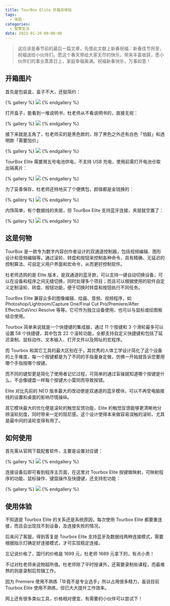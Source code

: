 ```yaml
---
title: TourBox Elite 开箱及体验
tags:
  - 体验
categories:
  - 智慧生活
date: 2023-01-20 00:00:00
---
```


> 这应该是春节前的最后一篇文章，先借此文献上新春祝福：新春佳节将至，祝福送给小伙伴们。愿这个春天带给大家无尽的快乐，带来丰富收获，愿小伙伴们的事业蒸蒸日上，家庭幸福美满。祝福新春快乐，万事如意！

<!-- more -->

## 开箱图片

首先是包装盒，盒子不大，还挺简约：

{% gallery %}
![](https://cdn.dusays.com/2023/01/547-1.jpg)
{% endgallery %}

打开盒子，能看到一堆说明书，杜老师从不看说明书的，直接无视：

{% gallery %}
![](https://cdn.dusays.com/2023/01/547-2.jpg)
{% endgallery %}

接下来就是主角了，杜老师买的是黑色款的，除了黑色之外还有白色「怕脏」和透明款「需要加价」

{% gallery %}
![](https://cdn.dusays.com/2023/01/547-3.jpg)
{% endgallery %}

TourBox Elite 需要用五号电池供电，不支持 USB 充电，使用前需打开电池仓取出隔离片：

{% gallery %}
![](https://cdn.dusays.com/2023/01/547-4.jpg)
{% endgallery %}

为了妥善保存，杜老师还特地买了个便携包，颜值都是金钱换的：

{% gallery %}
![](https://cdn.dusays.com/2023/01/547-5.jpg)
{% endgallery %}

内饰简单，有个数据线的夹层，但 TourBox Elite 支持蓝牙连接，夹层就空置了：

{% gallery %}
![](https://cdn.dusays.com/2023/01/547-6.jpg)
{% endgallery %}

## 这是何物

TourBox 是一款专为数字内容创作者设计的双通道控制器，包括视频编辑、图形设计和音频编辑等。通过滚轮、转盘和按钮来控制各种命令，具有精确、无延迟的控制算法、可自定义用户界面和宏命令，从而更好控制软件。

杜老师选购的是 Elite 版本，是双通道的蓝牙款，可以支持一键自动切换设备，可以在设备和程序之间无缝切换，同时处理多个项目；而且可以根据使用的软件自定义定制滚轮、转盘、按钮功能，便于切换时转盘和按钮执行不同任务。

TourBox Elite 兼容众多的图像编辑、绘画、音频、视频程序，如 Photoshop/Lightroom/Capture One/Final Cut Pro/Premiere/After Effects/DaVinci Resolve 等等。它可作为独立设备使用，也可以与鼠标或绘图板结合使用。

Tourbox 简单来说就是一个快捷键的集成器，通过 11 个按键和 3 个滑轮最多可以设置 58 个快捷键，其中包含 22 个滚轮功能，全都支持自定义快捷键和包括了延迟录制、鼠标动作、文本输入、打开文件以及网址的宏程序。

而 Tourbox 和其它工具的最大区别在于，其优秀的人体工学设计简化了这个设备的上手难度，每一个按键都是为了不同的手指量身定做，仿佛一开始就告诉您要用哪个手指按哪个按键。

而不同的键型更是简化了使用者记忆过程，可简单的通过盲操就知道哪个按键是什么，不会像键盘一样每个按键大小雷同而导致按错。

Elite 对比先前的 NEO 版本最大的改动便是双通道的蓝牙模块，可以不再受电脑接线的设置和桌面的影响尽情操纵。

其它模块最大的优化便是滚轮的触觉反馈功能，Elite 的触觉反馈能够更清晰地分辨滚轮刻度，同时带来一定的阻尼感。这个设计使得本来做容易误触的滚轮、尤其是最中间的滚轮变得有用了。

## 如何使用

首先需从官网下载配套软件，主要是设置对应键：

{% gallery %}
![](https://cdn.dusays.com/2023/01/547-7.jpg)
{% endgallery %}

连接设备后即可看到程序主页面，在这里对 Tourbox Elite 按键做映射，可映射程序的功能、鼠标操作、键盘操作及快捷键，还支持宏功能：

{% gallery %}
![](https://cdn.dusays.com/2023/01/547-8.jpg)
{% endgallery %}

## 使用体验

不知道是 Tourbox Elite 的关系还是系统原因，每次使用 Tourbox Elite 都要重连接，而且会出现找不到设备，及连接失败的情况。

后来问了客服，得到答复是 Tourbox Elite 支持蓝牙及数据线两种连接模式，需要根据指示灯确定好连接模式，才可实现稳定连接。

忘记说价格了，国行的价格是 1699 元，杜老师 1689 元拿下的，有点小贵！

不过对杜老师来说物超所值。杜老师除了平时授课外，还需要录制些课程，而最难熬的则是录制后剪辑工作。

因为 Premiere 使用不熟练「毕竟不是专业选手」所以占用很多精力，虽说目前 Tourbox Elite 使用不熟练，但已大大提升工作效率。

网上还有很多类似工具，价格相对便宜，有需要的小伙伴可以尝试下！